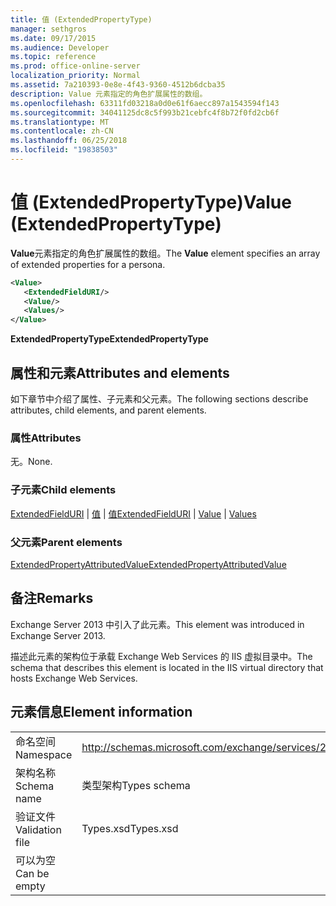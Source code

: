 ```yaml
---
title: 值 (ExtendedPropertyType)
manager: sethgros
ms.date: 09/17/2015
ms.audience: Developer
ms.topic: reference
ms.prod: office-online-server
localization_priority: Normal
ms.assetid: 7a210393-0e8e-4f43-9360-4512b6dcba35
description: Value 元素指定的角色扩展属性的数组。
ms.openlocfilehash: 63311fd03218a0d0e61f6aecc897a1543594f143
ms.sourcegitcommit: 34041125dc8c5f993b21cebfc4f8b72f0fd2cb6f
ms.translationtype: MT
ms.contentlocale: zh-CN
ms.lasthandoff: 06/25/2018
ms.locfileid: "19838503"
---
```

# <a name="value-extendedpropertytype"></a><span data-ttu-id="5d7c1-103">值 (ExtendedPropertyType)</span><span class="sxs-lookup"><span data-stu-id="5d7c1-103">Value (ExtendedPropertyType)</span></span>

<span data-ttu-id="5d7c1-104">**Value**元素指定的角色扩展属性的数组。</span><span class="sxs-lookup"><span data-stu-id="5d7c1-104">The **Value** element specifies an array of extended properties for a persona.</span></span> 
  
```XML
<Value>
   <ExtendedFieldURI/>
   <Value/>
   <Values/>
</Value>
```

<span data-ttu-id="5d7c1-105">**ExtendedPropertyType**</span><span class="sxs-lookup"><span data-stu-id="5d7c1-105">**ExtendedPropertyType**</span></span>

## <a name="attributes-and-elements"></a><span data-ttu-id="5d7c1-106">属性和元素</span><span class="sxs-lookup"><span data-stu-id="5d7c1-106">Attributes and elements</span></span>

<span data-ttu-id="5d7c1-107">如下章节中介绍了属性、子元素和父元素。</span><span class="sxs-lookup"><span data-stu-id="5d7c1-107">The following sections describe attributes, child elements, and parent elements.</span></span>
  
### <a name="attributes"></a><span data-ttu-id="5d7c1-108">属性</span><span class="sxs-lookup"><span data-stu-id="5d7c1-108">Attributes</span></span>

<span data-ttu-id="5d7c1-109">无。</span><span class="sxs-lookup"><span data-stu-id="5d7c1-109">None.</span></span>
  
### <a name="child-elements"></a><span data-ttu-id="5d7c1-110">子元素</span><span class="sxs-lookup"><span data-stu-id="5d7c1-110">Child elements</span></span>

<span data-ttu-id="5d7c1-111">[ExtendedFieldURI](extendedfielduri.md) | [值](value.md) | [值](values.md)</span><span class="sxs-lookup"><span data-stu-id="5d7c1-111">[ExtendedFieldURI](extendedfielduri.md) | [Value](value.md) | [Values](values.md)</span></span>
  
### <a name="parent-elements"></a><span data-ttu-id="5d7c1-112">父元素</span><span class="sxs-lookup"><span data-stu-id="5d7c1-112">Parent elements</span></span>

[<span data-ttu-id="5d7c1-113">ExtendedPropertyAttributedValue</span><span class="sxs-lookup"><span data-stu-id="5d7c1-113">ExtendedPropertyAttributedValue</span></span>](extendedpropertyattributedvalue.md)
  
## <a name="remarks"></a><span data-ttu-id="5d7c1-114">备注</span><span class="sxs-lookup"><span data-stu-id="5d7c1-114">Remarks</span></span>

<span data-ttu-id="5d7c1-115">Exchange Server 2013 中引入了此元素。</span><span class="sxs-lookup"><span data-stu-id="5d7c1-115">This element was introduced in Exchange Server 2013.</span></span>
  
<span data-ttu-id="5d7c1-116">描述此元素的架构位于承载 Exchange Web Services 的 IIS 虚拟目录中。</span><span class="sxs-lookup"><span data-stu-id="5d7c1-116">The schema that describes this element is located in the IIS virtual directory that hosts Exchange Web Services.</span></span>
  
## <a name="element-information"></a><span data-ttu-id="5d7c1-117">元素信息</span><span class="sxs-lookup"><span data-stu-id="5d7c1-117">Element information</span></span>

|||
|:-----|:-----|
|<span data-ttu-id="5d7c1-118">命名空间</span><span class="sxs-lookup"><span data-stu-id="5d7c1-118">Namespace</span></span>  <br/> |http://schemas.microsoft.com/exchange/services/2006/types  <br/> |
|<span data-ttu-id="5d7c1-119">架构名称</span><span class="sxs-lookup"><span data-stu-id="5d7c1-119">Schema name</span></span>  <br/> |<span data-ttu-id="5d7c1-120">类型架构</span><span class="sxs-lookup"><span data-stu-id="5d7c1-120">Types schema</span></span>  <br/> |
|<span data-ttu-id="5d7c1-121">验证文件</span><span class="sxs-lookup"><span data-stu-id="5d7c1-121">Validation file</span></span>  <br/> |<span data-ttu-id="5d7c1-122">Types.xsd</span><span class="sxs-lookup"><span data-stu-id="5d7c1-122">Types.xsd</span></span>  <br/> |
|<span data-ttu-id="5d7c1-123">可以为空</span><span class="sxs-lookup"><span data-stu-id="5d7c1-123">Can be empty</span></span>  <br/> ||
   

